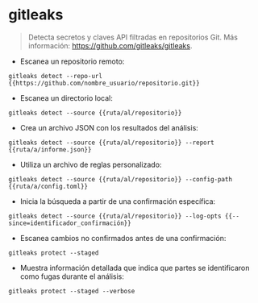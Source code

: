 # gitleaks

> Detecta secretos y claves API filtradas en repositorios Git.
> Más información: <https://github.com/gitleaks/gitleaks>.

- Escanea un repositorio remoto:

`gitleaks detect --repo-url {{https://github.com/nombre_usuario/repositorio.git}}`

- Escanea un directorio local:

`gitleaks detect --source {{ruta/al/repositorio}}`

- Crea un archivo JSON con los resultados del análisis:

`gitleaks detect --source {{ruta/al/repositorio}} --report {{ruta/a/informe.json}}`

- Utiliza un archivo de reglas personalizado:

`gitleaks detect --source {{ruta/al/repositorio}} --config-path {{ruta/a/config.toml}}`

- Inicia la búsqueda a partir de una confirmación específica:

`gitleaks detect --source {{ruta/al/repositorio}} --log-opts {{--since=identificador_confirmación}}`

- Escanea cambios no confirmados antes de una confirmación:

`gitleaks protect --staged`

- Muestra información detallada que indica que partes se identificaron como fugas durante el análisis:

`gitleaks protect --staged --verbose`
